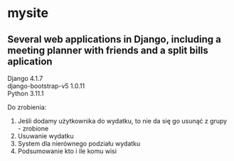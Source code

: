 # mysite
## Several web applications in Django, including a meeting planner with friends and a split bills aplication

Django 4.1.7  
django-bootstrap-v5 1.0.11  
Python 3.11.1  

Do zrobienia:  
1. Jeśli dodamy użytkownika do wydatku, to nie da się go usunąć z grupy - zrobione
1. Usuwanie wydatku
1. System dla nierównego podziału wydatku
1. Podsumowanie kto i ile komu wisi